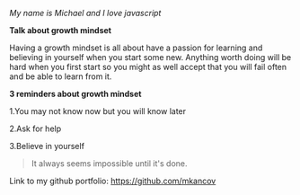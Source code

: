  

_My name is Michael and I love javascript_

**Talk about growth mindset**

Having a growth mindset is all about have a passion for learning and believing in yourself when you start some new. Anything worth doing will be hard when you first start so you might as well accept that you will fail often and be able to learn from it.

**3 reminders about growth mindset**

1.You may not know now but you will know later

2.Ask for help

3.Believe in yourself

>It always seems impossible until it's done.

Link to my github portfolio: https://github.com/mkancov
